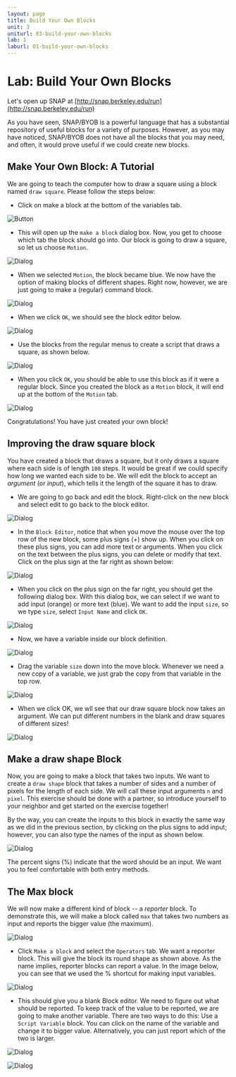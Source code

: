 ```yaml
---
layout: page
title: Build Your Own Blocks
unit: 3
uniturl: 03-build-your-own-blocks
lab: 1
laburl: 01-build-your-own-blocks
---
```



Lab: Build Your Own Blocks
==========================
Let's open up SNAP at [http://snap.berkeley.edu/run](http://snap.berkeley.edu/run)

As you have seen, SNAP/BYOB is a powerful language that has a substantial
repository of useful blocks for a variety of purposes. However, as you may have
noticed, SNAP/BYOB does not have all the blocks that you may need, and often, it
would prove useful if we could create new blocks.



Make Your Own Block: A Tutorial
-------------------------------
We are going to teach the computer how to draw a square using a block named
```draw square```. Please follow the steps below:

 * Click on make a block at the bottom of the variables tab.
 
![Button](lab-block-1.png)

 * This will open up the ```make a block``` dialog box. Now, you get to choose
   which tab the block should go into. Our block is going to draw a square, so
   let us choose ```Motion```.
 
![Dialog](lab-block-2.png)

 * When we selected ```Motion```, the block became blue. We now have the option of
   making blocks of different shapes. Right now, however, we are just going to
   make a (regular) command block.

![Dialog](lab-block-3.png)

 * When we click ```OK```, we should see the block editor below.

![Dialog](lab-block-4.png)

 * Use the blocks from the regular menus to create a script that draws a square,
   as shown below.

![Dialog](lab-block-5.png)

 * When you click ```OK```, you should be able to use this block as if it were a
   regular block. Since you created the block as a ```Motion``` block, it will
   end up at the bottom of the ```Motion``` tab.

![Dialog](lab-block-6.png)

Congratulations! You have just created your own block!


Improving the draw square block
-------------------------------
You have created a block that draws a square, but it only draws a square where
each side is of length ```100``` steps. It would be great if we could specify
how long we wanted each side to be. We will edit the block to accept an *argument*
(or *input*), which tells it the length of the square it has to draw.

 * We are going to go back and edit the block. Right-click on the new block and
   select edit to go back to the block editor.

![Dialog](lab-block-8.png)

 * In the ```Block Editor```, notice that when you move the mouse over the top
   row of the new block, some plus signs (+) show up. When you click on these
   plus signs, you can add more text or arguments. When you click on the text
   between the plus signs, you can delete or modify that text. Click on the plus
   sign at the far right as shown below:

![Dialog](lab-block-9.png)

 * When you click on the plus sign on the far right, you should get the following
   dialog box. With this dialog box, we can select if we want to add input (orange)
   or more text (blue). We want to add the input ```size```, so we type ```size```,
   select ```Input Name``` and click ```OK```.

![Dialog](lab-block-10.png)

 * Now, we have a variable inside our block definition.

![Dialog](lab-block-11.png)

 * Drag the variable ```size``` down into the move block. Whenever we need a
   new copy of a variable, we just grab the copy from that variable in the top row.

![Dialog](lab-block-12.png)

 * When we click OK, we wll see that our draw square block now takes an argument.
   We can put different numbers in the blank and draw squares of different sizes!

![Dialog](lab-block-14.png)


Make a draw shape Block
-----------------------
Now, you are going to make a block that takes two inputs. We want to create a
```draw shape``` block that takes a number of sides and a number of pixels for
the length of each side. We will call these input arguments ```n``` and
```pixel```. This exercise should be done with a partner, so introduce yourself
to your neighbor and get started on the exercise together!

By the way, you can create the inputs to this block in exactly the same way as
we did in the previous section, by clicking on the plus signs to add input;
however, you can also type the names of the input as shown below.

![Dialog](lab-block-15.png)

The percent signs (%) indicate that the word should be an input. We want you to
feel comfortable with both entry methods.



The Max block
-------------
We will now make a different kind of block -- a *reporter* block. To demonstrate
this, we will make a block called ```max``` that takes two numbers as input and
reports the bigger value (the maximum).

![Dialog](lab-block-16.png)

 * Click ```Make a block``` and select the ```Operators``` tab. We want a
   reporter block. This will give the block its round shape as shown above. As
   the name implies, reporter blocks can report a value. In the image below, you
   can see that we used the % shortcut for making input variables.

![Dialog](lab-block-17.png)

 * This should give you a blank Block editor. We need to figure out what should
   be reported. To keep track of the value to be reported, we are going to make
   another variable. There are two ways to do this: Use a ```Script Variable```
   block. You can click on the name of the variable and change it to bigger value.
   Alternatively, you can just report which of the two is larger.

![Dialog](lab-block-18.png)

![Dialog](lab-block-19.png)


